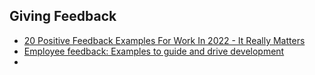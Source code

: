 
## Giving Feedback
- [20 Positive Feedback Examples For Work In 2022 - It Really Matters](https://snacknation.com/blog/positive-feedback-examples/)
- [Employee feedback: Examples to guide and drive development](https://www.cultureamp.com/blog/employee-feedback-examples)
- 
